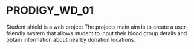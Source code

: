 # PRODIGY_WD_01
Student shield is a web project The projects main aim is to create a user-friendly system that allows student to input their blood group details and obtain information about nearby donation locations.
